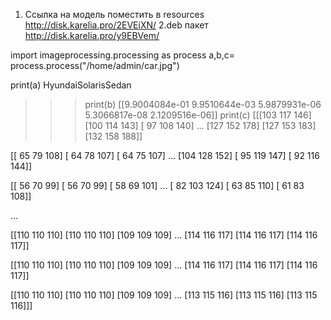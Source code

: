 1. Ccылка на модель поместить в resources http://disk.karelia.pro/2EVEiXN/
2.deb пакет http://disk.karelia.pro/y9EBVem/

import imageprocessing.processing as process
a,b,c= process.process("/home/admin/car.jpg")

print(a)
HyundaiSolarisSedan
>>> print(b)
[[9.9004084e-01 9.9510644e-03 5.9879931e-06 5.3066817e-08 2.1209516e-06]]
>>> print(c)
[[[103 117 146]
  [100 114 143]
  [ 97 108 140]
  ...
  [127 152 178]
  [127 153 183]
  [132 158 188]]

 [[ 65  79 108]
  [ 64  78 107]
  [ 64  75 107]
  ...
  [104 128 152]
  [ 95 119 147]
  [ 92 116 144]]

 [[ 56  70  99]
  [ 56  70  99]
  [ 58  69 101]
  ...
  [ 82 103 124]
  [ 63  85 110]
  [ 61  83 108]]

 ...

 [[110 110 110]
  [110 110 110]
  [109 109 109]
  ...
  [114 116 117]
  [114 116 117]
  [114 116 117]]

 [[110 110 110]
  [110 110 110]
  [109 109 109]
  ...
  [114 116 117]
  [114 116 117]
  [114 116 117]]

 [[110 110 110]
  [110 110 110]
  [109 109 109]
  ...
  [113 115 116]
  [113 115 116]
  [113 115 116]]]

